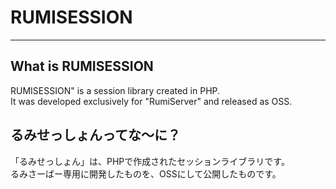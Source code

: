 # RUMISESSION
___
## What is RUMISESSION
RUMISESSION" is a session library created in PHP.<BR>
It was developed exclusively for "RumiServer" and released as OSS.<BR>

## るみせっしょんってな～に？
「るみせっしょん」は、PHPで作成されたセッションライブラリです。<BR>
るみさーばー専用に開発したものを、OSSにして公開したものです。<BR>